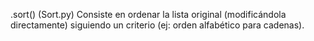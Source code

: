 .sort() (Sort.py)
Consiste en ordenar la lista original (modificándola directamente) siguiendo un criterio (ej: orden alfabético para cadenas).